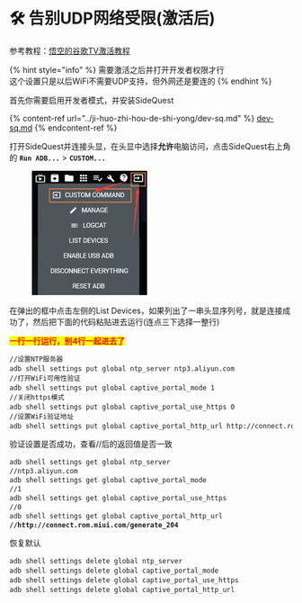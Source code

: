 # 🛠️ 告别UDP网络受限(激活后)

参考教程：[悟空的谷歌TV激活教程](https://didiboy0702.gitbook.io/wukongdaily/wan-ke-yun-ji-qiao/google-tv-xiu-gai-ntp-fu-wu-qi-di-zhi)

{% hint style="info" %}
需要激活之后并打开开发者权限才行\
这个设置只是以后WiFi不需要UDP支持，但外网还是要连的
{% endhint %}

首先你需要启用开发者模式，并安装SideQuest

{% content-ref url="../ji-huo-zhi-hou-de-shi-yong/dev-sq.md" %}
[dev-sq.md](../ji-huo-zhi-hou-de-shi-yong/dev-sq.md)
{% endcontent-ref %}

打开SideQuest并连接头显，在头显中选择**允许**电脑访问，点击SideQuest右上角的 **`Run ADB...`** > **`CUSTOM...`**

<div align="left">

<figure><img src="../.gitbook/assets/image (3).png" alt="" width="205"><figcaption></figcaption></figure>

</div>

在弹出的框中点击左侧的List Devices，如果列出了一串头显序列号，就是连接成功了，然后把下面的代码粘贴进去运行(连点三下选择一整行)

<mark style="color:red;">**一行一行运行，别4行一起进去了**</mark>

```sh
//设置NTP服务器
adb shell settings put global ntp_server ntp3.aliyun.com
//打开WiFi可用性验证
adb shell settings put global captive_portal_mode 1
//关闭https模式
adb shell settings put global captive_portal_use_https 0
//设置WiFi验证地址
adb shell settings put global captive_portal_http_url http://connect.rom.miui.com/generate_204
```

验证设置是否成功，查看//后的返回值是否一致

<pre class="language-sh"><code class="lang-sh">adb shell settings get global ntp_server
//ntp3.aliyun.com
adb shell settings get global captive_portal_mode
//1
adb shell settings get global captive_portal_use_https
//0
adb shell settings get global captive_portal_http_url
<strong>//http://connect.rom.miui.com/generate_204
</strong></code></pre>

恢复默认

```sh
adb shell settings delete global ntp_server
adb shell settings delete global captive_portal_mode
adb shell settings delete global captive_portal_use_https
adb shell settings delete global captive_portal_http_url
```

